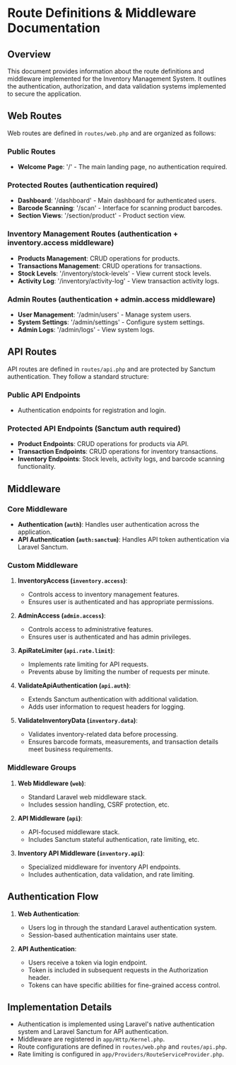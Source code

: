 # Route Definitions & Middleware Documentation

## Overview

This document provides information about the route definitions and middleware implemented for the Inventory Management System. It outlines the authentication, authorization, and data validation systems implemented to secure the application.

## Web Routes

Web routes are defined in `routes/web.php` and are organized as follows:

### Public Routes

-   **Welcome Page**: '/' - The main landing page, no authentication required.

### Protected Routes (authentication required)

-   **Dashboard**: '/dashboard' - Main dashboard for authenticated users.
-   **Barcode Scanning**: '/scan' - Interface for scanning product barcodes.
-   **Section Views**: '/section/product' - Product section view.

### Inventory Management Routes (authentication + inventory.access middleware)

-   **Products Management**: CRUD operations for products.
-   **Transactions Management**: CRUD operations for transactions.
-   **Stock Levels**: '/inventory/stock-levels' - View current stock levels.
-   **Activity Log**: '/inventory/activity-log' - View transaction activity logs.

### Admin Routes (authentication + admin.access middleware)

-   **User Management**: '/admin/users' - Manage system users.
-   **System Settings**: '/admin/settings' - Configure system settings.
-   **Admin Logs**: '/admin/logs' - View system logs.

## API Routes

API routes are defined in `routes/api.php` and are protected by Sanctum authentication. They follow a standard structure:

### Public API Endpoints

-   Authentication endpoints for registration and login.

### Protected API Endpoints (Sanctum auth required)

-   **Product Endpoints**: CRUD operations for products via API.
-   **Transaction Endpoints**: CRUD operations for inventory transactions.
-   **Inventory Endpoints**: Stock levels, activity logs, and barcode scanning functionality.

## Middleware

### Core Middleware

-   **Authentication (`auth`)**: Handles user authentication across the application.
-   **API Authentication (`auth:sanctum`)**: Handles API token authentication via Laravel Sanctum.

### Custom Middleware

1. **InventoryAccess (`inventory.access`)**:

    - Controls access to inventory management features.
    - Ensures user is authenticated and has appropriate permissions.

2. **AdminAccess (`admin.access`)**:

    - Controls access to administrative features.
    - Ensures user is authenticated and has admin privileges.

3. **ApiRateLimiter (`api.rate.limit`)**:

    - Implements rate limiting for API requests.
    - Prevents abuse by limiting the number of requests per minute.

4. **ValidateApiAuthentication (`api.auth`)**:

    - Extends Sanctum authentication with additional validation.
    - Adds user information to request headers for logging.

5. **ValidateInventoryData (`inventory.data`)**:
    - Validates inventory-related data before processing.
    - Ensures barcode formats, measurements, and transaction details meet business requirements.

### Middleware Groups

1. **Web Middleware (`web`)**:

    - Standard Laravel web middleware stack.
    - Includes session handling, CSRF protection, etc.

2. **API Middleware (`api`)**:

    - API-focused middleware stack.
    - Includes Sanctum stateful authentication, rate limiting, etc.

3. **Inventory API Middleware (`inventory.api`)**:
    - Specialized middleware for inventory API endpoints.
    - Includes authentication, data validation, and rate limiting.

## Authentication Flow

1. **Web Authentication**:

    - Users log in through the standard Laravel authentication system.
    - Session-based authentication maintains user state.

2. **API Authentication**:
    - Users receive a token via login endpoint.
    - Token is included in subsequent requests in the Authorization header.
    - Tokens can have specific abilities for fine-grained access control.

## Implementation Details

-   Authentication is implemented using Laravel's native authentication system and Laravel Sanctum for API authentication.
-   Middleware are registered in `app/Http/Kernel.php`.
-   Route configurations are defined in `routes/web.php` and `routes/api.php`.
-   Rate limiting is configured in `app/Providers/RouteServiceProvider.php`.
